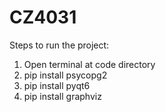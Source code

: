 # CZ4031

Steps to run the project:
1. Open terminal at code directory
2. pip install psycopg2
3. pip install pyqt6
4. pip install graphviz
